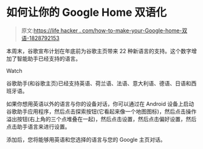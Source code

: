 # 如何让你的 Google Home 双语化

> 原文:[https://life hacker . com/how-to-make-your-Google-home-双语-1828792153](https://lifehacker.com/how-to-make-your-google-home-bilingual-1828792153)

本周末，谷歌宣布计划在年底前为谷歌主页带来 22 种新语言的支持。这个数字增加了智能助手已经支持的语言。

Watch

谷歌助手(和谷歌主页)已经支持英语、荷兰语、法语、意大利语、德语、日语和西班牙语。

如果你想用英语以外的语言与你的设备对话，你可以通过在 Android 设备上启动谷歌助手应用程序，然后点击探索按钮(它看起来像一个地图图标)，然后点击操作溢出按钮(右上角的三个点堆叠在一起)，然后点击设置，然后点击偏好设置，然后点击助手语言来进行设置。

添加后，您将能够用英语和您选择的语言与您的 Google 主页对话。